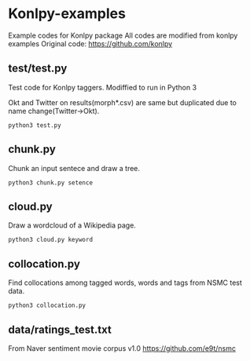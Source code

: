 Konlpy-examples
==============
Example codes for Konlpy package
All codes are modified from konlpy examples
Original code: https://github.com/konlpy

test/test.py
-------
Test code for Konlpy taggers.
Modiffied to run in Python 3

Okt and Twitter on results(morph*.csv) are same but duplicated due to name change(Twitter->Okt).
```
python3 test.py
```

chunk.py
------
Chunk an input sentece and draw a tree.
```
python3 chunk.py setence
```

cloud.py
---
Draw a wordcloud of a Wikipedia page.
```
python3 cloud.py keyword
```

collocation.py
---
Find collocations among tagged words, words and tags from NSMC test data.
```
python3 collocation.py
```

data/ratings_test.txt
-----
From Naver sentiment movie corpus v1.0
https://github.com/e9t/nsmc
